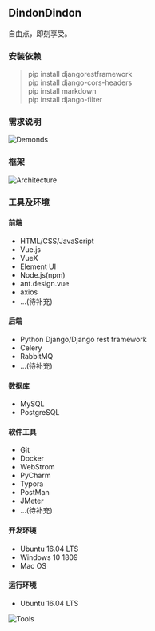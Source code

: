 ## DindonDindon

自由点，即刻享受。

### 安装依赖
> pip install djangorestframework  
pip install django-cors-headers  
pip install markdown  
pip install django-filter

### 需求说明

![Demonds](https://fries-image.oss-cn-hangzhou.aliyuncs.com/dindon/demands.png)

### 框架

![Architecture](https://fries-image.oss-cn-hangzhou.aliyuncs.com/dindon/architecture.png)

### 工具及环境

#### 前端

- HTML/CSS/JavaScript
- Vue.js
- VueX
- Element UI
- Node.js(npm)
- ant.design.vue
- axios
- ...(待补充)

#### 后端

- Python Django/Django rest framework
- Celery
- RabbitMQ
- ...(待补充)

#### 数据库

- MySQL
- PostgreSQL

#### 软件工具

- Git
- Docker
- WebStrom
- PyCharm
- Typora
- PostMan
- JMeter
- ...(待补充)

#### 开发环境

- Ubuntu 16.04 LTS
- Windows 10 1809
- Mac OS

#### 运行环境

- Ubuntu 16.04 LTS

![Tools](https://fries-image.oss-cn-hangzhou.aliyuncs.com/dindon/tools.png)